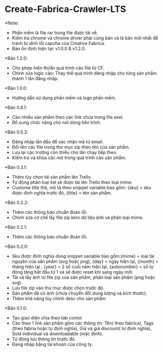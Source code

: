 # Create-Fabrica-Crawler-LTS
*Note: 
- Phần mềm là file rar trong file được tải về.
- Kiểm tra chrome và chrome driver phải cùng bản và là bản mới nhất để tránh bị dính lỗi capcha của Creative Fabrica.
- Bản ổn định hiện tại: v1.0.0 & v1.2.0.

*Bản 1.2.0:
- Cho phép hiển thị/ẩn quá trình cào file từ CF.
- Chỉnh sửa logic cào: Thay thế quá trình đăng nhập cho từng sản phẩm thành 1 lần đăng nhập.

*Bản 1.0.0:
- Hướng dẫn sử dụng phần mềm và logo phần mềm.

*Bản 0.6.1:
- Cào nhiều sản phẩm theo các link chứa trong file exel.
- Bổ sung chức năng cho nút dừng tiến trình.

*Bản 0.5.2:
- Đăng nhập lần đầu để xác nhận mã từ email.
- Đổi tên các file trong thư mục zip theo tên của sản phẩm.
- Lưu lại các trường còn thiếu cho lần chạy tiếp theo.
- Kiểm tra và khóa các nút trong quá trình cào sản phẩm.

*Bản 0.3.1:
- Thêm tùy chọn tải sản phẩm lên Trello.
- Tự động phân loại list sẽ được tải lên Trello theo loại mime.
- Custome title thẻ, mô tả theo snippet variable bao gồm: {sku} =  sku được định nghĩa trước đó, {title} = tên sản phẩm.

*Bản 0.2.2:
- Thêm các thông báo chuẩn đoán lỗi.
- Chỉnh sửa cơ chế lấy file zip kèm dữ liệu ảnh và phân loại mime.

*Bản 0.2.1:
- Thêm các thông báo chuẩn đoán lỗi.

*Bản 0.2.0:
- Sku được định nghĩa dùng snippet variable bào gồm:{mime} =  loại tài nguyên của sản phẩm (svg hoặc png), {day} = ngày hiện tại, {month} = tháng hiện tại , {year} = 2 số cuối năm hiện tại, {autonumber} = số tự động tăng bắt đầu từ 1 và sẽ được reset khi sang ngày mới.
- Tải và lấy ảnh từ file zip của sản phẩm, phân loại sản phẩm (png hoặc svg).
- Lưu file zip vào thư mục được chọn trước đó.
- Sản phẩm đã có ảnh (chưa chuyển đổi dung lượng và kích thước).
- Thêm khả năng tùy chỉnh desc cho sản phẩm

*Bản 0.1.0:
- Tạo giao diện chia theo tab contol
- Cào theo 1 link sản phẩm gồm các thông tin: Tên( theo fabrica), Tags (theo fabria hoặc tự định nghĩa), Giá và giá discount( tư định nghĩa), Sold individual và downloadable (mặc định).
- Tự động lưu thông tin trước đó.
- Đang nhập bằng tài khoản của công ty.
